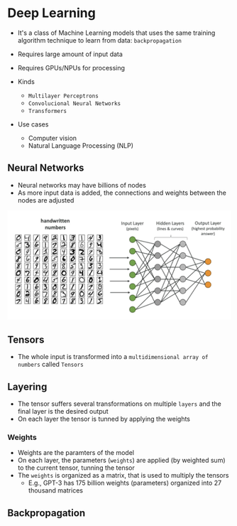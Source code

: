 # Deep Learning

- It's a class of Machine Learning models that uses the same training algorithm technique to learn from data: `backpropagation`
- Requires large amount of input data
- Requires GPUs/NPUs for processing

- Kinds
  - `Multilayer Perceptrons`
  - `Convolucional Neural Networks`
  - `Transformers`

- Use cases
  - Computer vision
  - Natural Language Processing (NLP)

## Neural Networks

- Neural networks may have billions of nodes
- As more input data is added, the connections and weights between the nodes are adjusted

![Layers](.images/layers.png)

## Tensors

- The whole input is transformed into a `multidimensional array of numbers` called `Tensors`

## Layering

- The tensor suffers several transformations on multiple `layers` and the final layer is the desired output
- On each layer the tensor is tunned by applying the weights

### Weights

- Weights are the paramters of the model
- On each layer, the parameters (`weights`) are applied (by weighted sum) to the current tensor, tunning the tensor
- The `weights` is organized as a matrix, that is used to multiply the tensors
  - E.g., GPT-3 has 175 billion weights (parameters) organized into 27 thousand matrices

## Backpropagation
